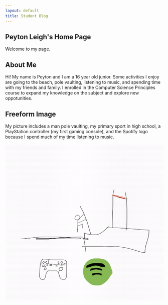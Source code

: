 ```yaml
---
layout: default
title: Student Blog
---
```



## Peyton Leigh's Home Page
Welcome to my page.

## About Me
Hi! My name is Peyton and I am a 16 year old junior. Some activities I enjoy are going to the beach, pole vaulting, listening to music, and spending time with my friends and family. I enrolled in the Computer Science Principles course to expand my knowledge on the subject and explore new oppotunities.


## Freeform Image
My picture includes a man pole vaulting, my primary sport in high school, a PlayStation controller (my first gaming console), and the Spotify logo because I spend much of my time listening to music.

<img src = "images/freeform.png" Width = "700" Height= "500">
